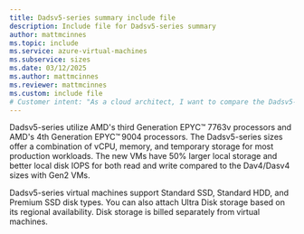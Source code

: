 ```yaml
---
title: Dadsv5-series summary include file
description: Include file for Dadsv5-series summary
author: mattmcinnes
ms.topic: include
ms.service: azure-virtual-machines
ms.subservice: sizes
ms.date: 03/12/2025
ms.author: mattmcinnes
ms.reviewer: mattmcinnes
ms.custom: include file
# Customer intent: "As a cloud architect, I want to compare the Dadsv5-series virtual machines to previous sizes, so that I can determine the best configuration for my production workloads based on storage, performance, and processing capabilities."
---
```

Dadsv5-series utilize AMD's third Generation EPYC™ 7763v processors and AMD's 4th Generation EPYC™ 9004 processors. The Dadsv5-series sizes offer a combination of vCPU, memory, and temporary storage for most production workloads. The new VMs have 50% larger local storage and better local disk IOPS for both read and write compared to the Dav4/Dasv4 sizes with Gen2 VMs.

Dadsv5-series virtual machines support Standard SSD, Standard HDD, and Premium SSD disk types. You can also attach Ultra Disk storage based on its regional availability. Disk storage is billed separately from virtual machines.
